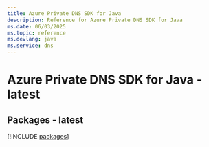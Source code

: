 ```yaml
---
title: Azure Private DNS SDK for Java
description: Reference for Azure Private DNS SDK for Java
ms.date: 06/03/2025
ms.topic: reference
ms.devlang: java
ms.service: dns
---
```

# Azure Private DNS SDK for Java - latest
## Packages - latest
[!INCLUDE [packages](private-dns-index.md)]